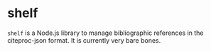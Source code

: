 # shelf

`shelf` is a Node.js library to manage bibliographic references in the
citeproc-json format. It is currently very bare bones.

